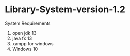 # Library-System-version-1.2

System Requirements
1. open jdk 13
2. java fx 13
3. xampp for windows
4. Windows 10
